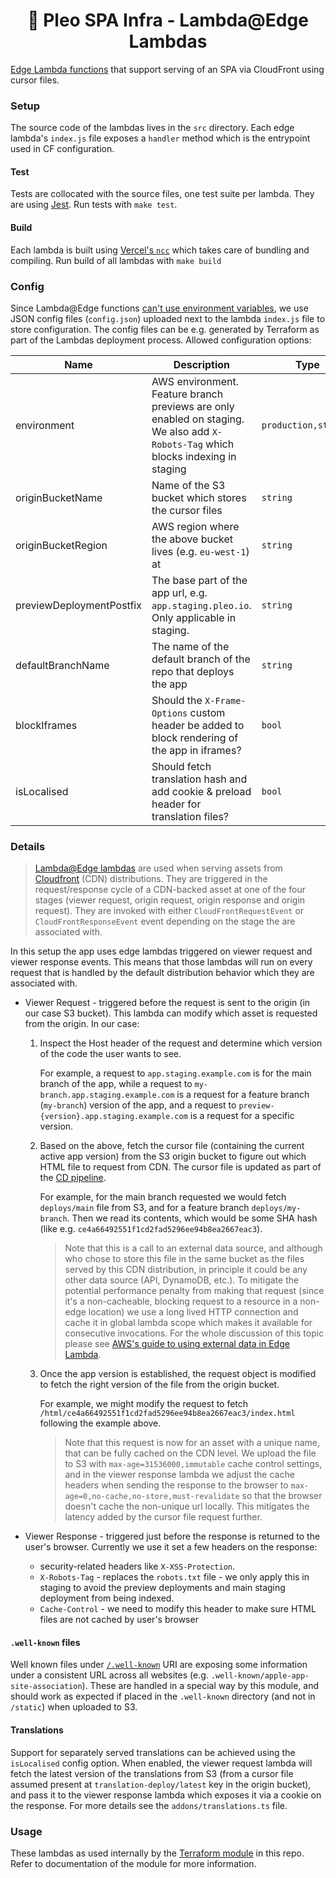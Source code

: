 <h1 align="center">
  🔋 Pleo SPA Infra - Lambda@Edge Lambdas
</h1>

[Edge Lambda functions](https://aws.amazon.com/lambda/edge/) that support serving of an SPA via
CloudFront using cursor files.

### Setup

The source code of the lambdas lives in the `src` directory. Each edge lambda's `index.js` file
exposes a `handler` method which is the entrypoint used in CF configuration.

#### Test

Tests are collocated with the source files, one test suite per lambda. They are using
[Jest](https://jestjs.io/). Run tests with `make test`.

#### Build

Each lambda is built using [Vercel's `ncc`](https://github.com/vercel/ncc) which takes care of
bundling and compiling. Run build of all lambdas with `make build`

### Config

Since Lambda@Edge functions
[can't use environment variables](https://docs.aws.amazon.com/AmazonCloudFront/latest/DeveloperGuide/edge-functions-restrictions.html#lambda-at-edge-function-restrictions),
we use JSON config files (`config.json`) uploaded next to the lambda `index.js` file to store
configuration. The config files can be e.g. generated by Terraform as part of the Lambdas deployment
process. Allowed configuration options:

| Name                     | Description                                                                                                                       | Type                 | Default  | Required |
| ------------------------ | --------------------------------------------------------------------------------------------------------------------------------- | -------------------- | -------- | :------: |
| environment              | AWS environment. Feature branch previews are only enabled on staging. We also add `X-Robots-Tag` which blocks indexing in staging | `production,staging` | n/a      |   yes    |
| originBucketName         | Name of the S3 bucket which stores the cursor files                                                                               | `string`             | n/a      |   yes    |
| originBucketRegion       | AWS region where the above bucket lives (e.g. `eu-west-1`) at                                                                     | `string`             | n/a      |   yes    |
| previewDeploymentPostfix | The base part of the app url, e.g. `app.staging.pleo.io`. Only applicable in staging.                                             | `string`             | n/a      |   yes    |
| defaultBranchName        | The name of the default branch of the repo that deploys the app                                                                   | `string`             | `master` |    no    |
| blockIframes             | Should the `X-Frame-Options` custom header be added to block rendering of the app in iframes?                                     | `bool`               | `false`  |    no    |
| isLocalised              | Should fetch translation hash and add cookie & preload header for translation files?                                              | `bool`               | `false`  |    no    |

### Details

> [Lambda@Edge lambdas](https://aws.amazon.com/lambda/edge/) are used when serving assets from
> [Cloudfront](https://aws.amazon.com/cloudfront/) (CDN) distributions. They are triggered in the
> request/response cycle of a CDN-backed asset at one of the four stages (viewer request, origin
> request, origin response and origin request). They are invoked with either
> `CloudFrontRequestEvent` or `CloudFrontResponseEvent` event depending on the stage the are
> associated with.

In this setup the app uses edge lambdas triggered on viewer request and viewer response events. This
means that those lambdas will run on every request that is handled by the default distribution
behavior which they are associated with.

-   Viewer Request - triggered before the request is sent to the origin (in our case S3 bucket).
    This lambda can modify which asset is requested from the origin. In our case:

    1. Inspect the Host header of the request and determine which version of the code the user wants
       to see.

        For example, a request to `app.staging.example.com` is for the main branch of the app, while
        a request to `my-branch.app.staging.example.com` is a request for a feature branch
        (`my-branch`) version of the app, and a request to
        `preview-{version}.app.staging.example.com` is a request for a specific version.

    2. Based on the above, fetch the cursor file (containing the current active app version) from
       the S3 origin bucket to figure out which HTML file to request from CDN. The cursor file is
       updated as part of the [CD pipeline](https://github.com/pleo-io/pleo-spa-cicd).

        For example, for the main branch requested we would fetch `deploys/main` file from S3, and
        for a feature branch `deploys/my-branch`. Then we read its contents, which would be some SHA
        hash (like e.g. `ce4a66492551f1cd2fad5296ee94b8ea2667eac3`).

        > Note that this is a call to an external data source, and although who chose to store this
        > file in the same bucket as the files served by this CDN distribution, in principle it
        > could be any other data source (API, DynamoDB, etc.). To mitigate the potential
        > performance penalty from making that request (since it's a non-cacheable, blocking request
        > to a resource in a non-edge location) we use a long lived HTTP connection and cache it in
        > global lambda scope which makes it available for consecutive invocations. For the whole
        > discussion of this topic please see
        > [AWS's guide to using external data in Edge Lambda](https://aws.amazon.com/blogs/networking-and-content-delivery/leveraging-external-data-in-lambdaedge).

    3. Once the app version is established, the request object is modified to fetch the right
       version of the file from the origin bucket.

        For example, we might modify the request to fetch
        `/html/ce4a66492551f1cd2fad5296ee94b8ea2667eac3/index.html` following the example above.

        > Note that this request is now for an asset with a unique name, that can be fully cached on
        > the CDN level. We upload the file to S3 with `max-age=31536000,immutable` cache control
        > settings, and in the viewer response lambda we adjust the cache headers when sending the
        > response to the browser to `max-age=0,no-cache,no-store,must-revalidate` so that the
        > browser doesn't cache the non-unique url locally. This mitigates the latency added by the
        > cursor file request further.

-   Viewer Response - triggered just before the response is returned to the user's browser.
    Currently we use it set a few headers on the response:
    -   security-related headers like `X-XSS-Protection`.
    -   `X-Robots-Tag` - replaces the `robots.txt` file - we only apply this in staging to avoid the
        preview deployments and main staging deployment from being indexed.
    -   `Cache-Control` - we need to modify this header to make sure HTML files are not cached by
        user's browser

#### `.well-known` files

Well known files under [`/.well-known`](https://en.wikipedia.org/wiki/Well-known_URI) URI are
exposing some information under a consistent URL across all websites (e.g.
`.well-known/apple-app-site-association`). These are handled in a special way by this module, and
should work as expected if placed in the `.well-known` directory (and not in `/static`) when
uploaded to S3.

#### Translations

Support for separately served translations can be achieved using the `isLocalised` config option.
When enabled, the viewer request lambda will fetch the latest version of the translations from S3
(from a cursor file assumed present at `translation-deploy/latest` key in the origin bucket), and
pass it to the viewer response lambda which exposes it via a cookie on the response. For more
details see the `addons/translations.ts` file.

### Usage

These lambdas as used internally by the [Terraform module](../terraform-module) in this repo. Refer
to documentation of the module for more information.

